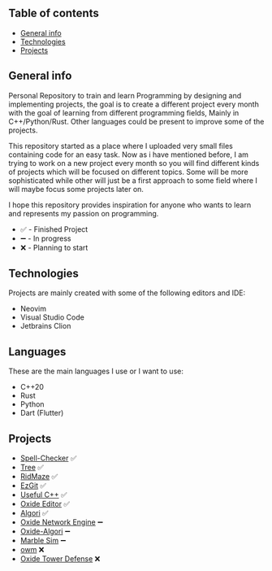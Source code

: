 ## Table of contents
* [General info](#general-info)
* [Technologies](#technologies)
* [Projects](#projects)

## General info
Personal Repository to train and learn Programming by designing and implementing projects, the goal is to create a different project every month with the goal of learning from different programming fields, Mainly in C++/Python/Rust. Other languages could be present to improve some of the projects. 

This repository started as a place where I uploaded very small files containing code for an easy task. Now as i have mentioned before, I am trying to work on a new project every month so you will find different kinds of projects which will be focused on different topics. Some will be more sophisticated while other will just be a first approach to some field where I will maybe focus some projects later on.

I hope this repository provides inspiration for anyone who wants to learn and represents my passion on programming.
* ✅ - Finished Project
* ➖ - In progress
* ❌ - Planning to start

## Technologies
Projects are mainly created with some of the following editors and IDE:
* Neovim
* Visual Studio Code
* Jetbrains Clion

## Languages
These are the main languages I use or I want to use:
* C++20
* Rust
* Python
* Dart (Flutter)
	
## Projects
* [Spell-Checker](Spell-Checker) ✅
* [Tree](Tree) ✅
* [RidMaze](RidMaze) ✅
* [EzGit](EzGit) ✅
* [Useful C++](Useful-C++) ✅
* [Oxide Editor](Oxide-Editor) ✅
* [Algori](Algori) ✅
* [Oxide Network Engine](ONE) ➖
* [Oxide-Algori](Oxide-Algori) ➖
* [Marble Sim](Marble-Sim) ➖
* [owm](Owm) ❌
* [Oxide Tower Defense](Oxide-Tower-Defense) ❌
